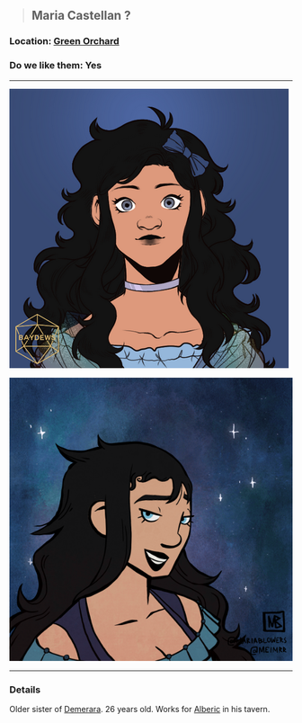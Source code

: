 >## Maria Castellan ?

### Location: [Green Orchard](../../Locations/Green%20Orchard.md)

### Do we like them: Yes

***

![maria](../../../Templates/images/npc-maria.png "maria")

![maria](../../../Templates/images/npc-maria-2.png "maria upgraded")

***

### Details

Older sister of [Demerara](Demerara.md). 26 years old. Works for [Alberic](Alberic.md) in his tavern.